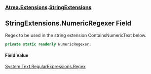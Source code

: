 ### [Atrea.Extensions](./Atrea-Extensions.md 'Atrea.Extensions').[StringExtensions](./Atrea-Extensions-StringExtensions.md 'Atrea.Extensions.StringExtensions')
## StringExtensions.NumericRegexer Field
Regex to be used in the string extension ContainsNumericText below.  
```csharp
private static readonly NumericRegexer;
```
#### Field Value
[System.Text.RegularExpressions.Regex](https://docs.microsoft.com/en-us/dotnet/api/System.Text.RegularExpressions.Regex 'System.Text.RegularExpressions.Regex')  
